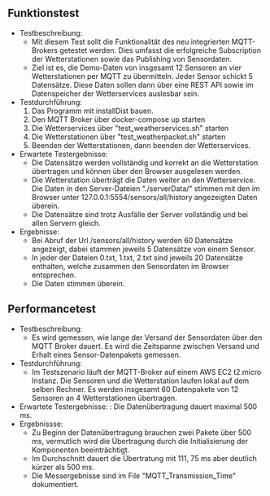 ## Funktionstest

- Testbeschreibung: 
  - Mit diesem Test sollt die Funktionalität des neu integrierten MQTT-Brokers getestet werden. Dies umfasst die erfolgreiche Subscription der Wetterstationen  sowie das Publishing von Sensordaten. 
  - Ziel ist es, die Demo-Daten von insgesamt 12 Sensoren an vier Wetterstationen per MQTT zu übermitteln. Jeder Sensor schickt 5 Datensätze. Diese Daten sollen dann über eine REST API sowie im Datenspeicher der Wetterservices auslesbar sein. 
- Testdurchführung:
  1. Das Programm mit installDist bauen.
  2. Den MQTT Broker über docker-compose up starten
  3. Die Wetterservices über "test_weatherservices.sh" starten
  4. Die Wetterstationen über "test_weatherpacket.sh" starten
  5. Beenden der Wetterstationen, dann beenden der Wetterservices. 
- Erwartete Testergebnisse: 
  - Die Datensätze werden vollständig und korrekt an die Wetterstation übertragen und können über den Browser ausgelesen werden. 
  - Die Wetterstation überträgt die Daten weiter an den Wetterservice. Die Daten in den Server-Dateien "./serverData/" stimmen mit den im Browser unter 127.0.0.1:5554/sensors/all/history angezeigten Daten überein. 
  - Die Datensätze sind trotz Ausfälle der Server vollständig und bei allen Servern gleich. 
- Ergebnisse: 
  - Bei Abruf der Url /sensors/all/history werden 60 Datensätze angezeigt, dabei stammen jeweils 5 Datensätze von einem Sensor. 
  - In jeder der Dateien 0.txt, 1.txt, 2.txt sind jeweils 20 Datensätze enthalten, welche zusammen den Sensordaten im Browser entsprechen.
  - Die Daten stimmen überein.
  
## Performancetest 

- Testbeschreibung:
  - Es wird gemessen, wie lange der Versand der Sensordaten über den MQTT Broker dauert. Es wird die Zeitspanne zwischen Versand und Erhalt eines Sensor-Datenpakets gemessen. 
- Testdurchführung:  
  - Im Testszenario läuft der MQTT-Broker auf einem AWS EC2 t2.micro Instanz. Die Sensoren und die Wetterstation laufen lokal auf dem selben Rechner. Es werden insgesamt 60 Datenpakete von 12 Sensoren an 4 Wetterstationen übertragen. 
- Erwartete Testergebnisse: : Die Datenübertragung dauert maximal 500 ms.
- Ergebnissse: 
  - Zu Beginn der Datenübertragung brauchen zwei Pakete über 500 ms, vermutlich wird die Übertragung durch die Initialisierung der Komponenten beeinträchtigt.
  - Im Durchschnitt dauert die Übertratung mit 111, 75 ms aber deutlich kürzer als 500 ms. 
  - Die Messergebnisse sind im File "MQTT_Transmission_Time" dokumentiert.
